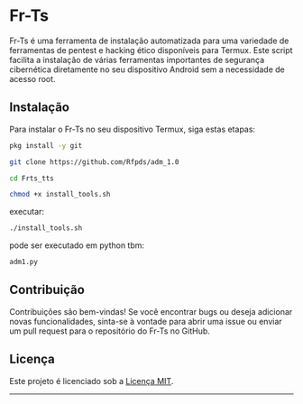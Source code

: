 # Fr-Ts

Fr-Ts é uma ferramenta de instalação automatizada para uma variedade de ferramentas de pentest e hacking ético disponíveis para Termux. Este script facilita a instalação de várias ferramentas importantes de segurança cibernética diretamente no seu dispositivo Android sem a necessidade de acesso root.

## Instalação

Para instalar o Fr-Ts no seu dispositivo Termux, siga estas etapas:
 ```bash
pkg install -y git
```
```bash
git clone https://github.com/Rfpds/adm_1.0
```
```bash
cd Frts_tts
```
```bash
chmod +x install_tools.sh
```
executar:
```bash
./install_tools.sh
```
pode ser executado em python tbm:
```bash
adm1.py
```

## Contribuição

Contribuições são bem-vindas! Se você encontrar bugs ou deseja adicionar novas funcionalidades, sinta-se à vontade para abrir uma issue ou enviar um pull request para o repositório do Fr-Ts no GitHub.

## Licença

Este projeto é licenciado sob a [Licença MIT](https://opensource.org/licenses/MIT).

---
